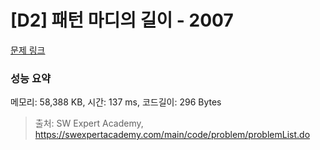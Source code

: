 # [D2] 패턴 마디의 길이 - 2007 

[문제 링크](https://swexpertacademy.com/main/code/problem/problemDetail.do?contestProbId=AV5P1kNKAl8DFAUq) 

### 성능 요약

메모리: 58,388 KB, 시간: 137 ms, 코드길이: 296 Bytes



> 출처: SW Expert Academy, https://swexpertacademy.com/main/code/problem/problemList.do